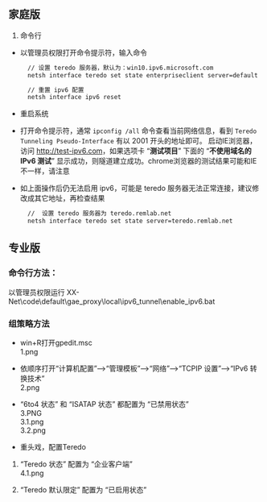 ## 家庭版
1. 命令行

- 以管理员权限打开命令提示符，输入命令

  ```bat
    // 设置 teredo 服务器，默认为：win10.ipv6.microsoft.com
    netsh interface teredo set state enterpriseclient server=default

    // 重置 ipv6 配置
    netsh interface ipv6 reset
  ```
- 重启系统
- 打开命令提示符，通常 `ipconfig /all` 命令查看当前网络信息，看到 `Teredo Tunneling Pseudo-Interface` 有以 2001 开头的地址即可。
启动IE浏览器，访问 <http://test-ipv6.com>，如果选项卡 “**测试项目**” 下面的 “**不使用域名的 IPv6 测试**” 显示成功，则隧道建立成功。chrome浏览器的测试结果可能和IE不一样，请注意

- 如上面操作后仍无法启用 ipv6，可能是 teredo 服务器无法正常连接，建议修改成其它地址，再检查结果

  ```bat
    //  设置 teredo 服务器为 teredo.remlab.net
    netsh interface teredo set state server=teredo.remlab.net
  ```
## 专业版
### 命令行方法：
 以管理员权限运行 XX-Net\code\default\gae_proxy\local\ipv6_tunnel\enable_ipv6.bat  

### 组策略方法  
* win+R打开gpedit.msc  
 1.png   

* 依顺序打开“计算机配置”——>“管理模板”——>“网络”——>“TCPIP 设置”——>“IPv6 转换技术”  
 2.png   

* “6to4 状态” 和 “ISATAP 状态” 都配置为 “已禁用状态”  
 3.PNG  
 3.1.png   
 3.2.png   

* 重头戏，配置Teredo  
 1. “Teredo 状态” 配置为 “企业客户端”  
  4.1.png   

 2. “Teredo 默认限定” 配置为 “已启用状态”   